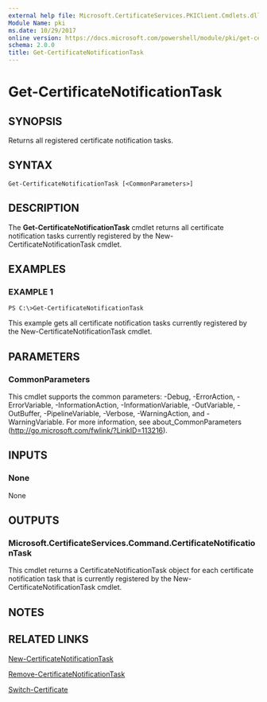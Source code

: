 ```yaml
---
external help file: Microsoft.CertificateServices.PKIClient.Cmdlets.dll-Help.xml
Module Name: pki
ms.date: 10/29/2017
online version: https://docs.microsoft.com/powershell/module/pki/get-certificatenotificationtask?view=windowsserver2012r2-ps&wt.mc_id=ps-gethelp
schema: 2.0.0
title: Get-CertificateNotificationTask
---
```


# Get-CertificateNotificationTask

## SYNOPSIS
Returns all registered certificate notification tasks.

## SYNTAX

```
Get-CertificateNotificationTask [<CommonParameters>]
```

## DESCRIPTION
The **Get-CertificateNotificationTask** cmdlet returns all certificate notification tasks currently registered by the New-CertificateNotificationTask cmdlet.

## EXAMPLES

### EXAMPLE 1
```
PS C:\>Get-CertificateNotificationTask
```

This example gets all certificate notification tasks currently registered by the New-CertificateNotificationTask cmdlet.

## PARAMETERS

### CommonParameters
This cmdlet supports the common parameters: -Debug, -ErrorAction, -ErrorVariable, -InformationAction, -InformationVariable, -OutVariable, -OutBuffer, -PipelineVariable, -Verbose, -WarningAction, and -WarningVariable. For more information, see about_CommonParameters (http://go.microsoft.com/fwlink/?LinkID=113216).

## INPUTS

### None
None

## OUTPUTS

### Microsoft.CertificateServices.Command.CertificateNotificationTask
This cmdlet returns a CertificateNotificationTask object for each certificate notification task that is currently registered by the New-CertificateNotificationTask cmdlet.

## NOTES

## RELATED LINKS

[New-CertificateNotificationTask](./New-CertificateNotificationTask.md)

[Remove-CertificateNotificationTask](./Remove-CertificateNotificationTask.md)

[Switch-Certificate](./Switch-Certificate.md)

